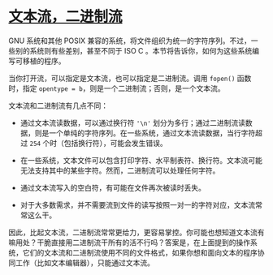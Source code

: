 # [文本流，二进制流](https://www.gnu.org/software/libc/manual/html_node/Binary-Streams.html#Binary-Streams)

GNU 系统和其他 POSIX 兼容的系统，将文件组织为统一的字符序列。不过，一些别的系统则有些差别，甚至不同于 ISO C 。本节将告诉你，如何为这些系统编写可移植的程序。

当你打开流，可以指定是文本流，也可以指定是二进制流。调用 `fopen()` 函数时，指定 `opentype = b`，则是一个二进制流；否则，是一个文本流。

文本流和二进制流有几点不同：

* 通过文本流读数据，可以通过换行符 `'\n'` 划分为多行；通过二进制流读数据，则是一个单纯的字符序列。在一些系统，通过文本流读数据，当行字符超过 `254` 个时（包括换行符），可能会发生错误。 

* 在一些系统，文本文件可以包含打印字符、水平制表符、换行符。文本流可能无法支持其中的某些字符。然而，二进制流可以处理任何字符。

* 通过文本流写入的空白符，有可能在文件再次被读时丢失。

* 对于大多数需求，并不需要流到文件的读写按照一对一的字符对应，文本流常常这么干。

因此，比起文本流，二进制流常常更给力，更容易掌控。你可能也想知道文本流有嘛用处？干脆直接用二进制流干所有的活不行吗？答案是，在上面提到的操作系统，它们的文本流和二进制流使用不同的文件格式，如果你想和面向文本的程序协同工作（比如文本编辑器），只能通过文本流。

